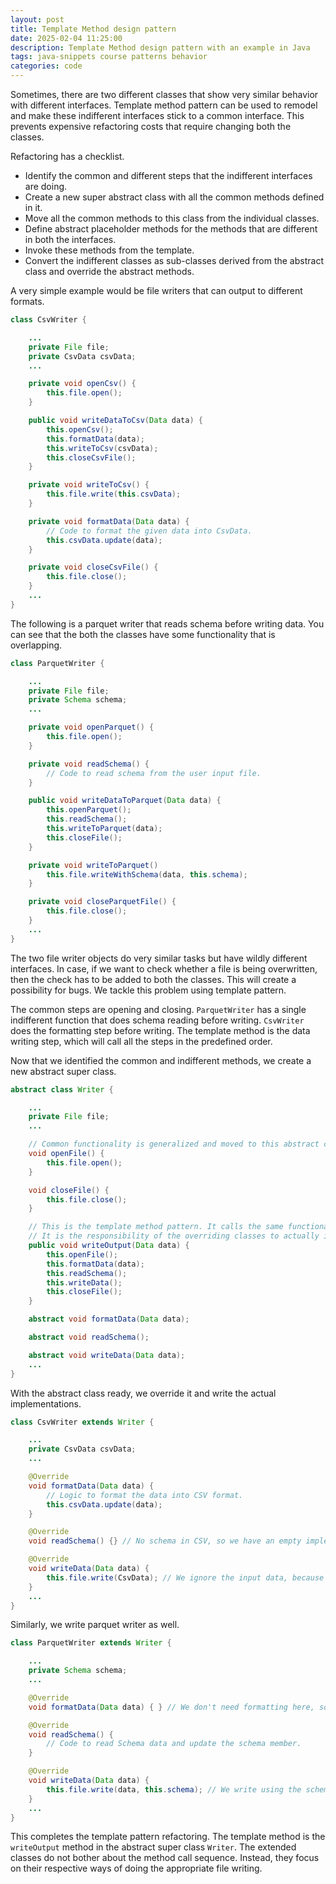 ```yaml
---
layout: post
title: Template Method design pattern
date: 2025-02-04 11:25:00
description: Template Method design pattern with an example in Java
tags: java-snippets course patterns behavior
categories: code
--- 
```


Sometimes, there are two different classes that show very similar behavior with different interfaces.
Template method pattern can be used to remodel and make these indifferent interfaces stick to a common interface.
This prevents expensive refactoring costs that require changing both the classes.

Refactoring has a checklist.
 - Identify the common and different steps that the indifferent interfaces are doing.
 - Create a new super abstract class with all the common methods defined in it.
 - Move all the common methods to this class from the individual classes.
 - Define abstract placeholder methods for the methods that are different in both the interfaces.
 - Invoke these methods from the template.
 - Convert the indifferent classes as sub-classes derived from the abstract class and override the abstract methods.

A very simple example would be file writers that can output to different formats.

```java
class CsvWriter {

    ...
    private File file;
    private CsvData csvData;
    ...

    private void openCsv() {
        this.file.open();
    }

    public void writeDataToCsv(Data data) {
        this.openCsv();
        this.formatData(data);
        this.writeToCsv(csvData);
        this.closeCsvFile();
    }

    private void writeToCsv() {
        this.file.write(this.csvData);
    }

    private void formatData(Data data) {
        // Code to format the given data into CsvData.
        this.csvData.update(data);
    }

    private void closeCsvFile() {
        this.file.close();
    }
    ...
}
```

The following is a parquet writer that reads schema before writing data.
You can see that the both the classes have some functionality that is overlapping.

```java
class ParquetWriter {

    ...
    private File file;
    private Schema schema;
    ...

    private void openParquet() {
        this.file.open();
    }

    private void readSchema() {
        // Code to read schema from the user input file.
    }

    public void writeDataToParquet(Data data) {
        this.openParquet();
        this.readSchema();
        this.writeToParquet(data);
        this.closeFile();
    }

    private void writeToParquet()
        this.file.writeWithSchema(data, this.schema);
    }

    private void closeParquetFile() {
        this.file.close();
    }
    ...
}
```

The two file writer objects do very similar tasks but have wildly different interfaces.
In case, if we want to check whether a file is being overwritten, then the check has to be added to both the classes.
This will create a possibility for bugs.
We tackle this problem using template pattern.

The common steps are opening and closing.
`ParquetWriter` has a single indifferent function that does schema reading before writing.
`CsvWriter` does the formatting step before writing.
The template method is the data writing step, which will call all the steps in the predefined order.

Now that we identified the common and indifferent methods, we create a new abstract super class.

```java
abstract class Writer {

    ...
    private File file;
    ...

    // Common functionality is generalized and moved to this abstract class.
    void openFile() {
        this.file.open();
    }

    void closeFile() {
        this.file.close();
    }

    // This is the template method pattern. It calls the same functionality for both kinds of writers.
    // It is the responsibility of the overriding classes to actually implement a corect behavior.
    public void writeOutput(Data data) {
        this.openFile();
        this.formatData(data);
        this.readSchema();
        this.writeData();
        this.closeFile();
    }

    abstract void formatData(Data data);

    abstract void readSchema();

    abstract void writeData(Data data);
    ...
}
```

With the abstract class ready, we override it and write the actual implementations.

```java
class CsvWriter extends Writer {

    ...
    private CsvData csvData;
    ...

    @Override
    void formatData(Data data) {
        // Logic to format the data into CSV format.
        this.csvData.update(data);
    }

    @Override
    void readSchema() {} // No schema in CSV, so we have an empty implementation.

    @Override
    void writeData(Data data) {
        this.file.write(CsvData); // We ignore the input data, because there is formatted data already.
    }
    ...
}
```
Similarly, we write parquet writer as well.

```java
class ParquetWriter extends Writer {

    ...
    private Schema schema;
    ...

    @Override
    void formatData(Data data) { } // We don't need formatting here, so we keep this empty.

    @Override
    void readSchema() {
        // Code to read Schema data and update the schema member.
    }

    @Override
    void writeData(Data data) {
        this.file.write(data, this.schema); // We write using the schema and data.
    }
    ...
}
```

This completes the template pattern refactoring.
The template method is the `writeOutput` method in the abstract super class `Writer`.
The extended classes do not bother about the method call sequence.
Instead, they focus on their respective ways of doing the appropriate file writing.

